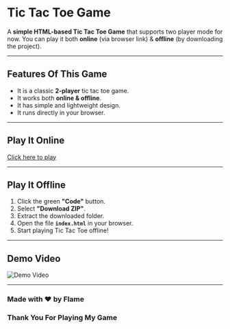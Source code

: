 # Tic Tac Toe Game

A **simple HTML-based Tic Tac Toe Game** that supports two player mode for now. You can play it both **online** (via browser link) & **offline** (by downloading the project).

---

## Features Of This Game

- It is a classic **2-player** tic tac toe game.
- It works both **online & offline**.
- It has simple and lightweight design.
- It runs directly in your browser.

---

## Play It Online

[Click here to play](https://tic-tac-toe-nine-orcin-29.vercel.app/)

---

## Play It Offline

1. Click the green **"Code"** button.
2. Select **"Download ZIP"**.
3. Extract the downloaded folder.
4. Open the file **`index.html`** in your browser.
5. Start playing Tic Tac Toe offline!

---

## Demo Video
![Demo Video](demo.gif)

---

### Made with ❤️ by Flame
### Thank You For Playing My Game

